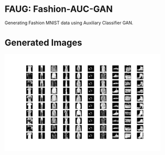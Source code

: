 # FAUG: Fashion-AUC-GAN
Generating Fashion MNIST data using Auxiliary Classifier GAN.

# Generated Images
![Generated Image at 7800 epoch](/gen_images/7800.png?raw=True "Final Generated Image")
